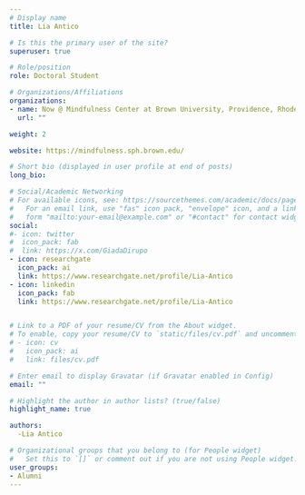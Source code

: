 ```yaml
---
# Display name
title: Lia Antico

# Is this the primary user of the site?
superuser: true

# Role/position
role: Doctoral Student

# Organizations/Affiliations
organizations:
- name: Now @ Mindfulness Center at Brown University, Providence, Rhode Island, USA
  url: ""

weight: 2

website: https://mindfulness.sph.brown.edu/

# Short bio (displayed in user profile at end of posts)
long_bio: 

# Social/Academic Networking
# For available icons, see: https://sourcethemes.com/academic/docs/page-builder/#icons
#   For an email link, use "fas" icon pack, "envelope" icon, and a link in the
#   form "mailto:your-email@example.com" or "#contact" for contact widget.
social:
#- icon: twitter
#  icon_pack: fab
#  link: https://x.com/GiadaDirupo
- icon: researchgate
  icon_pack: ai
  link: https://www.researchgate.net/profile/Lia-Antico
- icon: linkedin
  icon_pack: fab
  link: https://www.researchgate.net/profile/Lia-Antico


# Link to a PDF of your resume/CV from the About widget.
# To enable, copy your resume/CV to `static/files/cv.pdf` and uncomment the lines below.
# - icon: cv
#   icon_pack: ai
#   link: files/cv.pdf

# Enter email to display Gravatar (if Gravatar enabled in Config)
email: ""

# Highlight the author in author lists? (true/false)
highlight_name: true

authors:
  -Lia Antico

# Organizational groups that you belong to (for People widget)
#   Set this to `[]` or comment out if you are not using People widget.
user_groups:
- Alumni
---
```

